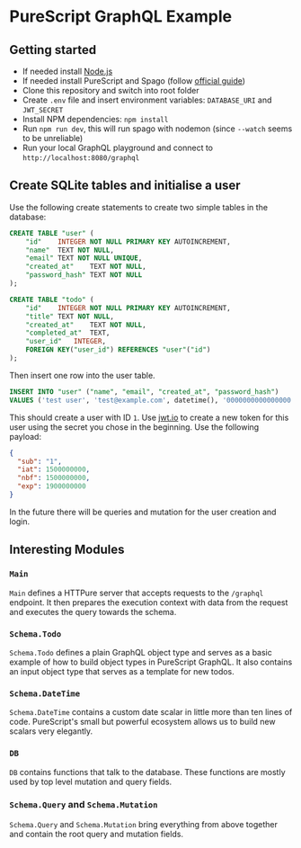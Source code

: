 # PureScript GraphQL Example

## Getting started

- If needed install [Node.js](nodejs.org)
- If needed install PureScript and Spago (follow [official guide](https://github.com/purescript/documentation/blob/master/guides/Getting-Started.md))
- Clone this repository and switch into root folder
- Create `.env` file and insert environment variables: `DATABASE_URI` and `JWT_SECRET`
- Install NPM dependencies: `npm install`
- Run `npm run dev`, this will run spago with nodemon (since `--watch` seems to be unreliable)
- Run your local GraphQL playground and connect to `http://localhost:8080/graphql`

## Create SQLite tables and initialise a user

Use the following create statements to create two simple tables in the database:

```sql
CREATE TABLE "user" (
	"id"	INTEGER NOT NULL PRIMARY KEY AUTOINCREMENT,
	"name"	TEXT NOT NULL,
	"email"	TEXT NOT NULL UNIQUE,
	"created_at"	TEXT NOT NULL,
	"password_hash"	TEXT NOT NULL
);

CREATE TABLE "todo" (
	"id"	INTEGER NOT NULL PRIMARY KEY AUTOINCREMENT,
	"title"	TEXT NOT NULL,
	"created_at"	TEXT NOT NULL,
	"completed_at"	TEXT,
	"user_id"	INTEGER,
	FOREIGN KEY("user_id") REFERENCES "user"("id")
);
```

Then insert one row into the user table.

```sql
INSERT INTO "user" ("name", "email", "created_at", "password_hash")
VALUES ('test user', 'test@example.com', datetime(), '0000000000000000');
```

This should create a user with ID `1`. Use [jwt.io](https://jwt.io) to create a new token for this user using the secret you chose in the beginning. Use the following payload:

```json
{
  "sub": "1",
  "iat": 1500000000,
  "nbf": 1500000000,
  "exp": 1900000000
}
```

In the future there will be queries and mutation for the user creation and login.

## Interesting Modules

### `Main`

`Main` defines a HTTPure server that accepts requests to the `/graphql` endpoint.
It then prepares the execution context with data from the request and executes the query towards the schema.

### `Schema.Todo`

`Schema.Todo` defines a plain GraphQL object type and serves as a basic example of how to build object types in PureScript GraphQL. It also contains an input object type that serves as a template for new todos.

### `Schema.DateTime`

`Schema.DateTime` contains a custom date scalar in little more than ten lines of code.
PureScript's small but powerful ecosystem allows us to build new scalars very elegantly.

### `DB`

`DB` contains functions that talk to the database.
These functions are mostly used by top level mutation and query fields.

### `Schema.Query` and `Schema.Mutation`

`Schema.Query` and `Schema.Mutation` bring everything from above together and contain the root query and mutation fields.
